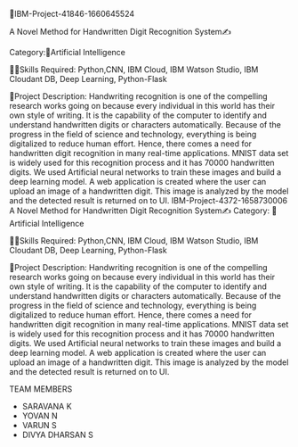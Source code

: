 🔗IBM-Project-41846-1660645524

A Novel Method for Handwritten Digit Recognition System✍️

Category:🧠Artificial Intelligence

👨‍🎓Skills Required:
Python,CNN, IBM Cloud, IBM Watson Studio, IBM Cloudant DB, Deep Learning, Python-Flask

📒Project Description:
Handwriting recognition is one of the compelling research works going on because every individual in this world has their own style of writing. It is the capability of the computer to identify and understand handwritten digits or characters automatically. Because of the progress in the field of science and technology, everything is being digitalized to reduce human effort. Hence, there comes a need for handwritten digit recognition in many real-time applications. MNIST data set is widely used for this recognition process and it has 70000 handwritten digits. We used Artificial neural networks to train these images and build a deep learning model. A web application is created where the user can upload an image of a handwritten digit. This image is analyzed by the model and the detected result is returned on to UI.
IBM-Project-4372-1658730006
A Novel Method for Handwritten Digit Recognition System✍️
Category:
🧠Artificial Intelligence

👨‍🎓Skills Required:
Python,CNN, IBM Cloud, IBM Watson Studio, IBM Cloudant DB, Deep Learning, Python-Flask

📒Project Description:
Handwriting recognition is one of the compelling research works going on because every individual in this world has their own style of writing. It is the capability of the computer to identify and understand handwritten digits or characters automatically. Because of the progress in the field of science and technology, everything is being digitalized to reduce human effort. Hence, there comes a need for handwritten digit recognition in many real-time applications. MNIST data set is widely used for this recognition process and it has 70000 handwritten digits. We used Artificial neural networks to train these images and build a deep learning model. A web application is created where the user can upload an image of a handwritten digit. This image is analyzed by the model and the detected result is returned on to UI.

TEAM MEMBERS
* SARAVANA K
* YOVAN N
* VARUN S
* DIVYA DHARSAN S
